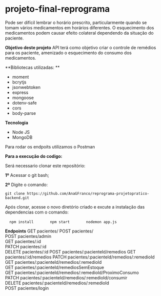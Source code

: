 # projeto-final-reprograma

Pode ser difícil lembrar o horário prescrito, particularmente quando se tomam vários medicamentos em horários diferentes. O esquecimento dos medicamentos podem causar efeito colateral dependendo da situação do paciente.

**Objetivo deste projeto**
API terá como objetivo criar o controle de remédios para os paciente, amenizado o esquecimento do consumo dos medicamentos.

**Bibliotecas utilizadas: **

- moment
- bcrytjs
- jsonwebtoken
- express
- mongoose
- dotenv-safe
- cors
- body-parse


**Tecnologia**
- Node JS
- MongoDB

Para rodar os endpoits utilizamos o Postman

**Para a execução do codigo:**

Será necessario clonar este repositório:  
  
 **1º** Acessar o git bash;  
  
 **2º** Digite o comando:  
   
` git clone https://github.com/AnaGFranco/reprograma-projetopratico-backend.git   `

Após clonar, acesse o novo diretório criado e excute a instalação das dependencias com o comando:
  
`   npm install      `
`   npm start      `
`   nodemon app.js      `

**Endpoints**
GET    pacientes/ 
POST   pacientes/  
POST   pacientes/admin  
GET    pacientes/:id   
PATCH  pacientes/:id   
DELETE pacientes/:id 
POST   pacientes/:pacienteId/remedios 
GET    pacientes/:id/remedios
PATCH  pacientes/:pacienteId/remedios/:remedioId  
GET    pacientes/:pacienteId/remedios/:remedioId  
GET    pacientes/:pacienteId/remediosSemEstoque  
GET    pacientes/:pacienteId/remedios/:remedioId/ProximoConsumo  
PATCH  pacientes/:pacienteId/remedios/:remedioId/consumir  
DELETE pacientes/:pacienteId/remedios/:remedioId  
POST   pacientes/login
